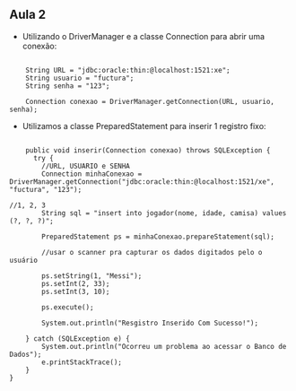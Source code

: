 ## Aula 2

* Utilizando o DriverManager e a classe Connection para abrir uma conexão:

<pre><code>
	String URL = "jdbc:oracle:thin:@localhost:1521:xe";
	String usuario = "fuctura";
	String senha = "123";
		
	Connection conexao = DriverManager.getConnection(URL, usuario, senha);
</code></pre>

- Utilizamos a classe PreparedStatement para inserir 1 registro fixo:

<pre><code>
    public void inserir(Connection conexao) throws SQLException {
	  try {
		//URL, USUARIO e SENHA
		Connection minhaConexao = DriverManager.getConnection("jdbc:oracle:thin:@localhost:1521/xe", "fuctura", "123");
																														//1, 2, 3	
		String sql = "insert into jogador(nome, idade, camisa) values (?, ?, ?)";

		PreparedStatement ps = minhaConexao.prepareStatement(sql);

		//usar o scanner pra capturar os dados digitados pelo o usuário

		ps.setString(1, "Messi");
		ps.setInt(2, 33);
		ps.setInt(3, 10);

		ps.execute();

		System.out.println("Resgistro Inserido Com Sucesso!");

	} catch (SQLException e) {
		System.out.println("Ocorreu um problema ao acessar o Banco de Dados");
		e.printStackTrace();
	}
}
</code></pre>
